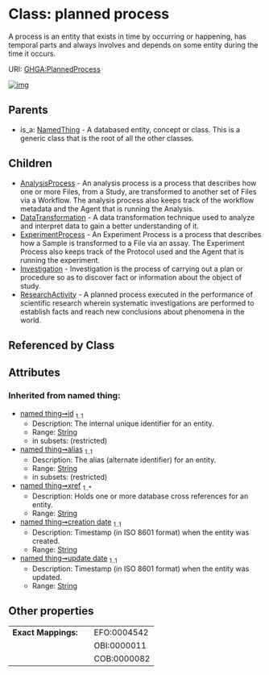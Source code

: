 
# Class: planned process


A process is an entity that exists in time by occurring or happening, has temporal parts and always involves and depends on some entity during the time it occurs.

URI: [GHGA:PlannedProcess](https://w3id.org/GHGA/PlannedProcess)


[![img](https://yuml.me/diagram/nofunky;dir:TB/class/[ResearchActivity],[PlannedProcess&#124;id(i):string;alias(i):string;xref(i):string%20%2B;creation_date(i):string;update_date(i):string;schema_type(i):string;schema_version(i):string]^-[ResearchActivity],[PlannedProcess]^-[Investigation],[PlannedProcess]^-[ExperimentProcess],[PlannedProcess]^-[DataTransformation],[PlannedProcess]^-[AnalysisProcess],[NamedThing]^-[PlannedProcess],[NamedThing],[Investigation],[ExperimentProcess],[DataTransformation],[AnalysisProcess])](https://yuml.me/diagram/nofunky;dir:TB/class/[ResearchActivity],[PlannedProcess&#124;id(i):string;alias(i):string;xref(i):string%20%2B;creation_date(i):string;update_date(i):string;schema_type(i):string;schema_version(i):string]^-[ResearchActivity],[PlannedProcess]^-[Investigation],[PlannedProcess]^-[ExperimentProcess],[PlannedProcess]^-[DataTransformation],[PlannedProcess]^-[AnalysisProcess],[NamedThing]^-[PlannedProcess],[NamedThing],[Investigation],[ExperimentProcess],[DataTransformation],[AnalysisProcess])

## Parents

 *  is_a: [NamedThing](NamedThing.md) - A databased entity, concept or class. This is a generic class that is the root of all the other classes.

## Children

 * [AnalysisProcess](AnalysisProcess.md) - An analysis process is a process that describes how one or more Files, from a Study, are transformed to another set of Files via a Workflow. The analysis process also keeps track of the workflow metadata and the Agent that is running the Analysis.
 * [DataTransformation](DataTransformation.md) - A data transformation technique used to analyze and interpret data to gain a better understanding of it.
 * [ExperimentProcess](ExperimentProcess.md) - An Experiment Process is a process that describes how a Sample is transformed to a File via an assay. The Experiment Process also keeps track of the Protocol used and the Agent that is running the experiment.
 * [Investigation](Investigation.md) - Investigation is the process of carrying out a plan or procedure so as to discover fact or information about the object of study.
 * [ResearchActivity](ResearchActivity.md) - A planned process executed in the performance of scientific research wherein systematic investigations are performed to establish facts and reach new conclusions about phenomena in the world.

## Referenced by Class


## Attributes


### Inherited from named thing:

 * [named thing➞id](named_thing_id.md)  <sub>1..1</sub>
     * Description: The internal unique identifier for an entity.
     * Range: [String](types/String.md)
     * in subsets: (restricted)
 * [named thing➞alias](named_thing_alias.md)  <sub>1..1</sub>
     * Description: The alias (alternate identifier) for an entity.
     * Range: [String](types/String.md)
     * in subsets: (restricted)
 * [named thing➞xref](named_thing_xref.md)  <sub>1..\*</sub>
     * Description: Holds one or more database cross references for an entity.
     * Range: [String](types/String.md)
 * [named thing➞creation date](named_thing_creation_date.md)  <sub>1..1</sub>
     * Description: Timestamp (in ISO 8601 format) when the entity was created.
     * Range: [String](types/String.md)
 * [named thing➞update date](named_thing_update_date.md)  <sub>1..1</sub>
     * Description: Timestamp (in ISO 8601 format) when the entity was updated.
     * Range: [String](types/String.md)

## Other properties

|  |  |  |
| --- | --- | --- |
| **Exact Mappings:** | | EFO:0004542 |
|  | | OBI:0000011 |
|  | | COB:0000082 |

